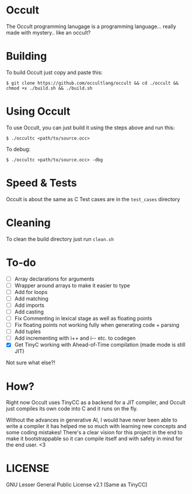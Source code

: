 # Occult
The Occult programming lanugage is a programming language... really made with mystery.. like an occult? 

# Building
To build Occult just copy and paste this:
```
$ git clone https://github.com/occultlang/occult && cd ./occult && chmod +x ./build.sh && ./build.sh
```

# Using Occult
To use Occult, you can just build it using the steps above and run this:
```
$ ./occultc <path/to/source.occ> 
```
To debug:
```
$ ./occultc <path/to/source.occ> -dbg
```

# Speed & Tests
Occult is about the same as C 
Test cases are in the `test_cases` directory

# Cleaning
To clean the build directory just run `clean.sh`

# To-do
- [ ] Array declarations for arguments
- [ ] Wrapper around arrays to make it easier to type 
- [ ] Add for loops
- [ ] Add matching
- [ ] Add imports
- [ ] Add casting
- [ ] Fix Commenting in lexical stage as well as floating points
- [ ] Fix floating points not working fully when generating code + parsing
- [ ] Add tuples
- [ ] Add incrementing with i++ and i-- etc. to codegen
- [x] Get TinyC working with Ahead-of-Time compilation (made mode is still JIT)

Not sure what else?!

# How?
Right now Occult uses TinyCC as a backend for a JIT compiler, and Occult just compiles its own code into C and it runs on the fly.

Without the advances in generative AI, I would have never been able to write a compiler it has helped me so much with learning new concepts and some coding mistakes!
There's a clear vision for this project in the end to make it bootstrappable so it can compile itself and with safety in mind for the end user. <3 

# LICENSE
GNU Lesser General Public License v2.1 (Same as TinyCC)
